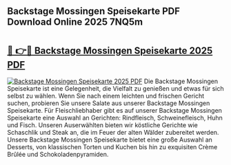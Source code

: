 ## Backstage Mossingen Speisekarte PDF Download Online 2025 7NQ5m

# <h2><a href="http://gc7lyro.nevu.top/?p=Backstage+Mossingen+Speisekarte">🔗 👉🔴 Backstage Mossingen Speisekarte 2025 PDF</a></h2>

[![Backstage Mossingen Speisekarte 2025 PDF](https://i.imgur.com/dBaPXMq.png)](http://gc7lyro.nevu.top/?p=Backstage+Mossingen+Speisekarte)
Die Backstage Mossingen Speisekarte ist eine Gelegenheit, die Vielfalt zu genießen und etwas für sich selbst zu wählen. Wenn Sie nach einem leichten und frischen Gericht suchen, probieren Sie unsere Salate aus unserer Backstage Mossingen Speisekarte. Für Fleischliebhaber gibt es auf unserer Backstage Mossingen Speisekarte eine Auswahl an Gerichten: Rindfleisch, Schweinefleisch, Huhn und Fisch. Unseren Auserwählten bieten wir köstliche Gerichte wie Schaschlik und Steak an, die im Feuer der alten Wälder zubereitet werden. Unsere Backstage Mossingen Speisekarte bietet eine große Auswahl an Desserts, von klassischen Torten und Kuchen bis hin zu exquisiten Crème Brûlée und Schokoladenpyramiden.
